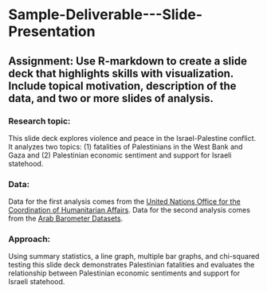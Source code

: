 # Sample-Deliverable---Slide-Presentation

## Assignment: Use R-markdown to create a slide deck that highlights skills with visualization. Include topical motivation, description of the data, and two or more slides of analysis.

### Research topic: 
This slide deck explores violence and peace in the Israel-Palestine conflict. It analyzes two topics: (1) fatalities of Palestinians in the West Bank and Gaza and (2) Palestinian economic sentiment and support for Israeli statehood.  

### Data:
Data for the first analysis comes from the [United Nations Office for the Coordination of Humanitarian Affairs](https://www.ochaopt.org/data/casualties). Data for the second analysis comes from the [Arab Barometer Datasets](https://www.arabbarometer.org/survey-data/data-downloads/). 

### Approach: 
Using summary statistics, a line graph, multiple bar graphs, and chi-squared testing this slide deck demonstrates Palestinian fatalities and evaluates the relationship between Palestinian economic sentiments and support for Israeli statehood. 
